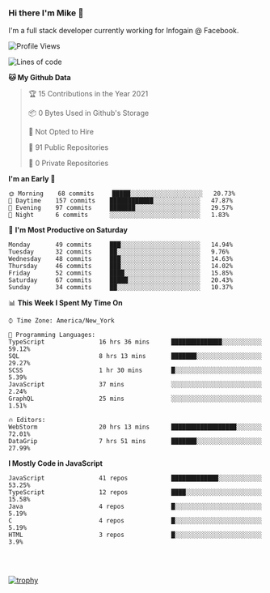 ### Hi there I'm Mike 👋
I'm a full stack developer currently working for Infogain @ Facebook.

<!--START_SECTION:waka-->
![Profile Views](http://img.shields.io/badge/Profile%20Views-3-blue)

![Lines of code](https://img.shields.io/badge/From%20Hello%20World%20I%27ve%20Written-1.2%20million%20lines%20of%20code-blue)

**🐱 My Github Data** 

> 🏆 15 Contributions in the Year 2021
 > 
> 📦 0 Bytes Used in Github's Storage 
 > 
> 🚫 Not Opted to Hire
 > 
> 📜 91 Public Repositories 
 > 
> 🔑 0 Private Repositories  
 > 
**I'm an Early 🐤** 

```text
🌞 Morning    68 commits     █████░░░░░░░░░░░░░░░░░░░░   20.73% 
🌆 Daytime    157 commits    ████████████░░░░░░░░░░░░░   47.87% 
🌃 Evening    97 commits     ███████░░░░░░░░░░░░░░░░░░   29.57% 
🌙 Night      6 commits      ░░░░░░░░░░░░░░░░░░░░░░░░░   1.83%

```
📅 **I'm Most Productive on Saturday** 

```text
Monday       49 commits     ███░░░░░░░░░░░░░░░░░░░░░░   14.94% 
Tuesday      32 commits     ██░░░░░░░░░░░░░░░░░░░░░░░   9.76% 
Wednesday    48 commits     ███░░░░░░░░░░░░░░░░░░░░░░   14.63% 
Thursday     46 commits     ███░░░░░░░░░░░░░░░░░░░░░░   14.02% 
Friday       52 commits     ████░░░░░░░░░░░░░░░░░░░░░   15.85% 
Saturday     67 commits     █████░░░░░░░░░░░░░░░░░░░░   20.43% 
Sunday       34 commits     ██░░░░░░░░░░░░░░░░░░░░░░░   10.37%

```


📊 **This Week I Spent My Time On** 

```text
⌚︎ Time Zone: America/New_York

💬 Programming Languages: 
TypeScript               16 hrs 36 mins      ██████████████░░░░░░░░░░░   59.12% 
SQL                      8 hrs 13 mins       ███████░░░░░░░░░░░░░░░░░░   29.27% 
SCSS                     1 hr 30 mins        █░░░░░░░░░░░░░░░░░░░░░░░░   5.39% 
JavaScript               37 mins             ░░░░░░░░░░░░░░░░░░░░░░░░░   2.24% 
GraphQL                  25 mins             ░░░░░░░░░░░░░░░░░░░░░░░░░   1.51%

🔥 Editors: 
WebStorm                 20 hrs 13 mins      ██████████████████░░░░░░░   72.01% 
DataGrip                 7 hrs 51 mins       ███████░░░░░░░░░░░░░░░░░░   27.99%

```

**I Mostly Code in JavaScript** 

```text
JavaScript               41 repos            █████████████░░░░░░░░░░░░   53.25% 
TypeScript               12 repos            ████░░░░░░░░░░░░░░░░░░░░░   15.58% 
Java                     4 repos             █░░░░░░░░░░░░░░░░░░░░░░░░   5.19% 
C                        4 repos             █░░░░░░░░░░░░░░░░░░░░░░░░   5.19% 
HTML                     3 repos             █░░░░░░░░░░░░░░░░░░░░░░░░   3.9%

```



<!--END_SECTION:waka-->

##### &nbsp;
[![trophy](https://github-profile-trophy.vercel.app/?username=uptonm&theme=dracula)](https://github.com/ryo-ma/github-profile-trophy)
